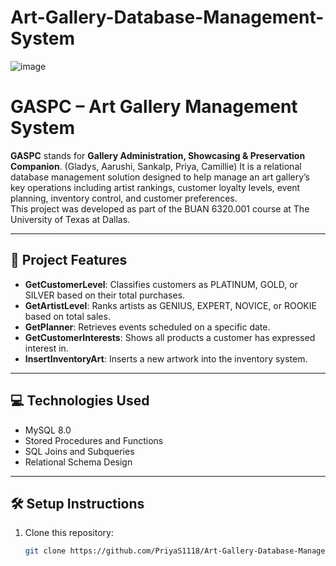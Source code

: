# Art-Gallery-Database-Management-System
![image](https://github.com/user-attachments/assets/440e0ca5-fe63-4614-865b-188103907f5e)

# GASPC – Art Gallery Management System

**GASPC** stands for **Gallery Administration, Showcasing & Preservation Companion**.  (Gladys, Aarushi, Sankalp, Priya, Camillie)
It is a relational database management solution designed to help manage an art gallery’s key operations including artist rankings, customer loyalty levels, event planning, inventory control, and customer preferences.  
This project was developed as part of the BUAN 6320.001 course at The University of Texas at Dallas.

---

## 📌 Project Features

- **GetCustomerLevel**: Classifies customers as PLATINUM, GOLD, or SILVER based on their total purchases.
- **GetArtistLevel**: Ranks artists as GENIUS, EXPERT, NOVICE, or ROOKIE based on total sales.
- **GetPlanner**: Retrieves events scheduled on a specific date.
- **GetCustomerInterests**: Shows all products a customer has expressed interest in.
- **InsertInventoryArt**: Inserts a new artwork into the inventory system.

---

## 💻 Technologies Used

- MySQL 8.0
- Stored Procedures and Functions
- SQL Joins and Subqueries
- Relational Schema Design

---

## 🛠️ Setup Instructions

1. Clone this repository:
   ```bash
   git clone https://github.com/PriyaS1118/Art-Gallery-Database-Management-System.git
